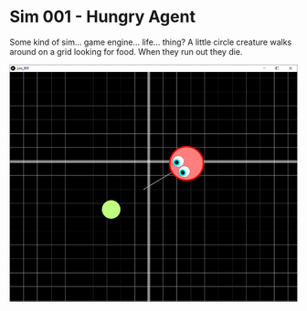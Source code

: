 # Sim 001 - Hungry Agent
   Some kind of sim... game engine... life... thing?  A little circle creature walks around on a grid looking for food.  When they run out they die.

![Screenshot of the Sketch, A small red circular creature with eyes approaches a meal of a green circle.](https://github.com/loyalj/processing-sketches/blob/master/sim_001/screenshot.png?raw=true "sim_001 Screenshot")
